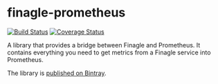 # finagle-prometheus

[![Build Status](https://travis-ci.org/samstarling/finagle-prometheus.svg?branch=master)](https://travis-ci.org/samstarling/finagle-prometheus) [![Coverage Status](https://coveralls.io/repos/github/samstarling/finagle-prometheus/badge.svg?branch=master)](https://coveralls.io/github/samstarling/finagle-prometheus?branch=master)

A library that provides a bridge between Finagle and Prometheus. It contains everything you need to get metrics from a Finagle service into Prometheus.

The library is [published on Bintray](https://bintray.com/samstarling/maven/finagle-prometheus).

